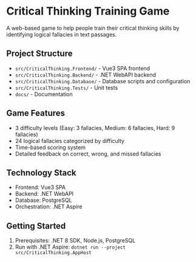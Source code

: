 # Critical Thinking Training Game

A web-based game to help people train their critical thinking skills by identifying logical fallacies in text passages.

## Project Structure

- `src/CriticalThinking.Frontend/` - Vue3 SPA frontend
- `src/CriticalThinking.Backend/` - .NET WebAPI backend
- `src/CriticalThinking.Database/` - Database scripts and configuration
- `src/CriticalThinking.Tests/` - Unit tests
- `docs/` - Documentation

## Game Features

- 3 difficulty levels (Easy: 3 fallacies, Medium: 6 fallacies, Hard: 9 fallacies)
- 24 logical fallacies categorized by difficulty
- Time-based scoring system
- Detailed feedback on correct, wrong, and missed fallacies

## Technology Stack

- Frontend: Vue3 SPA
- Backend: .NET WebAPI
- Database: PostgreSQL
- Orchestration: .NET Aspire

## Getting Started

1. Prerequisites: .NET 8 SDK, Node.js, PostgreSQL
2. Run with .NET Aspire: `dotnet run --project src/CriticalThinking.AppHost`
